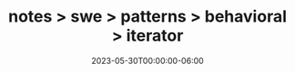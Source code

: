 ---
title: "notes > swe > patterns > behavioral > iterator"
date: "2023-05-30T00:00:00-06:00"
draft: true
---